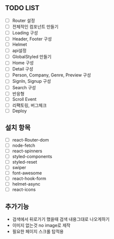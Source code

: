 ## TODO LIST

- [ ] Router 설정
- [ ] 전체적인 컴포넌트 만들기
- [ ] Loading 구성
- [ ] Header, Footer 구성
- [ ] Helmet
- [ ] api설정
- [ ] GlobalStyled 만들기
- [ ] Home 구성
- [ ] Detail 구성
- [ ] Person, Company, Genre, Preview 구성
- [ ] SignIn, Signup 구성
- [ ] Search 구성
- [ ] 반응형
- [ ] Scroll Event
- [ ] 리팩토링, 버그체크
- [ ] Deploy

## 설치 항목

- [ ] react-Router-dom
- [ ] node-fetch
- [ ] react-spinners
- [ ] styled-components
- [ ] styled-reset
- [ ] swiper
- [ ] font-awesome
- [ ] react-hook-form
- [ ] helmet-async
- [ ] react-icons

## 추가기능

- 검색에서 뒤로가기 했을때 검색 내용그대로 나오게하기
- 이미지 없는것 no image로 제작
- 필요한 페이지 스크롤 탑적용
